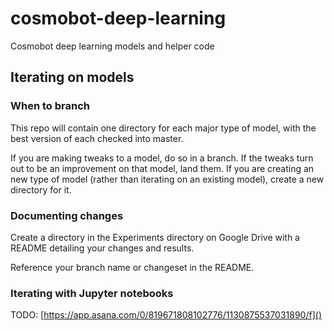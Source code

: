 # cosmobot-deep-learning

Cosmobot deep learning models and helper code

## Iterating on models

### When to branch

This repo will contain one directory for each major type of model, with the best version of each checked into master.

If you are making tweaks to a model, do so in a branch. If the tweaks turn out to be an improvement on that model, land them. If you are creating an new type of model (rather than iterating on an existing model), create a new directory for it.

### Documenting changes

Create a directory in the Experiments directory on Google Drive with a README detailing your changes and results.

Reference your branch name or changeset in the README.

### Iterating with Jupyter notebooks

TODO: [https://app.asana.com/0/819671808102776/1130875537031890/f]()

